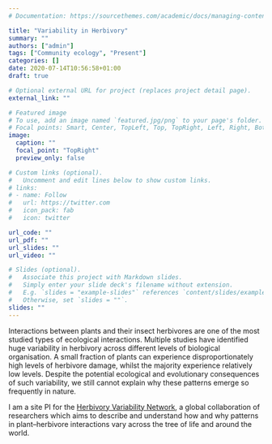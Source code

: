```yaml
---
# Documentation: https://sourcethemes.com/academic/docs/managing-content/

title: "Variability in Herbivory"
summary: ""
authors: ["admin"]
tags: ["Community ecology", "Present"]
categories: []
date: 2020-07-14T10:56:58+01:00
draft: true

# Optional external URL for project (replaces project detail page).
external_link: ""

# Featured image
# To use, add an image named `featured.jpg/png` to your page's folder.
# Focal points: Smart, Center, TopLeft, Top, TopRight, Left, Right, BottomLeft, Bottom, BottomRight.
image:
  caption: ""
  focal_point: "TopRight"
  preview_only: false

# Custom links (optional).
#   Uncomment and edit lines below to show custom links.
# links:
# - name: Follow
#   url: https://twitter.com
#   icon_pack: fab
#   icon: twitter

url_code: ""
url_pdf: ""
url_slides: ""
url_video: ""

# Slides (optional).
#   Associate this project with Markdown slides.
#   Simply enter your slide deck's filename without extension.
#   E.g. `slides = "example-slides"` references `content/slides/example-slides.md`.
#   Otherwise, set `slides = ""`.
slides: ""
---
```


Interactions between plants and their insect herbivores are one of the most studied types of ecological interactions. Multiple studies have identified huge variability in herbivory across different levels of biological organisation. A small fraction of plants can experience disproportionately high levels of herbivore damage, whilst the majority experience relatively low levels. Despite the potential ecological and evolutionary consequences of such variability, we still cannot explain why these patterns emerge so frequently in nature.

I am a site PI for the [Herbivory Variability Network](https://herbvar.org), a global collaboration of researchers which aims to describe and understand how and why patterns in plant–herbivore interactions vary across the tree of life and around the world.
